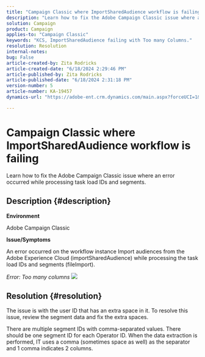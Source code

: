 ```yaml
---
title: "Campaign Classic where ImportSharedAudience workflow is failing"
description: "Learn how to fix the Adobe Campaign Classic issue where an error occurred while processing task load IDs and segments."
solution: Campaign
product: Campaign
applies-to: "Campaign Classic"
keywords: "KCS, ImportSharedAudience failing with Too many Columns."
resolution: Resolution
internal-notes: 
bug: False
article-created-by: Zita Rodricks
article-created-date: "6/18/2024 2:29:46 PM"
article-published-by: Zita Rodricks
article-published-date: "6/18/2024 2:31:18 PM"
version-number: 5
article-number: KA-19457
dynamics-url: "https://adobe-ent.crm.dynamics.com/main.aspx?forceUCI=1&pagetype=entityrecord&etn=knowledgearticle&id=5afdfb31-7f2d-ef11-840a-002248084fbb"

---
```

# Campaign Classic where ImportSharedAudience workflow is failing


Learn how to fix the Adobe Campaign Classic issue where an error occurred while processing task load IDs and segments.

## Description {#description}


<b>Environment</b>

Adobe Campaign Classic

<b>Issue/Symptoms</b>

An error occurred on the workflow instance Import audiences from the Adobe Experience Cloud (importSharedAudience) while processing the task load IDs and segments (fileImport).

*Error: Too many columns*
![](https://adobe.sharepoint.com/sites/D365EntAttachments/account/604485c9-a5ed-e811-a94a-000d3a34e4b0/incident/E-000185882/Fileimport%20Error.png)

## Resolution {#resolution}


The issue is with the user ID that has an extra space in it. To resolve this issue, review the segment data and fix the extra spaces.

There are multiple segment IDs with comma-separated values. There should be one segment ID for each Operator ID. When the data extraction is performed, IT uses a comma (sometimes space as well) as the separator and 1 comma indicates 2 columns.
